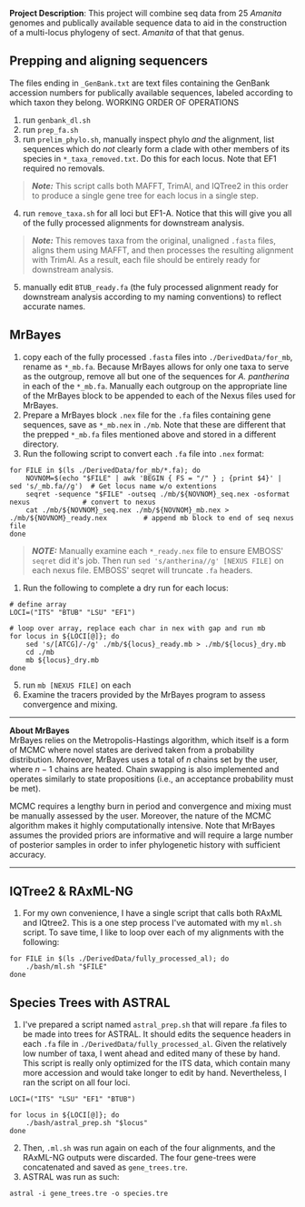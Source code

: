 **Project Description**: This project will combine seq data from 25 *Amanita* genomes and publically available sequence data to aid in the construction of a multi-locus phylogeny of sect. *Amanita* of that that genus. 
## Prepping and aligning sequencers
The files ending in `_GenBank.txt` are text files containing the GenBank accession numbers for publically available sequences, labeled according to which taxon they belong. 
WORKING ORDER OF OPERATIONS
1. run `genbank_dl.sh`
2. run `prep_fa.sh`
3. run  `prelim_phylo.sh`, manually inspect phylo _and_ the alignment, list sequences which do _not_ clearly form a clade with other members of its species in `*_taxa_removed.txt`. Do this for each locus. Note that EF1 required no removals.  
>**_Note:_** This script calls both MAFFT, TrimAl, and IQTree2 in this order to produce a single gene tree for each locus in a single step. 
4. run `remove_taxa.sh` for all loci but EF1-A. Notice that this will give you all of the fully processed alignments for downstream analysis. 
>**_Note:_** This removes taxa from the original, unaligned `.fasta` files, aligns them using MAFFT, and then processes the resulting alignment with TrimAl. As a result, each file should be entirely ready for downstream analysis. 
5. manually edit `BTUB_ready.fa` (the fuly processed alignment ready for downstream analysis according to my naming conventions) to reflect accurate names.
## MrBayes
1. copy each of the fully processed `.fasta` files into `./DerivedData/for_mb`, rename as `*_mb.fa`. Because MrBayes allows for only one taxa to serve as the outgroup, remove all but one of the sequences for _A. pantherina_ in each of the `*_mb.fa`. Manually each outgroup on the appropriate line of the MrBayes block to be appended to each of the Nexus files used for MrBayes. 
2. Prepare a MrBayes block `.nex` file for the `.fa` files containing gene sequences, save as `*_mb.nex` in `./mb`. Note that these are different that the prepped `*_mb.fa` files mentioned above and stored in a different directory.
3. Run the following script to convert each `.fa` file into `.nex` format: 
```{sh}
for FILE in $(ls ./DerivedData/for_mb/*.fa); do
    NOVNOM=$(echo "$FILE" | awk 'BEGIN { FS = "/" } ; {print $4}' | sed 's/_mb.fa//g')  # Get locus name w/o extentions
    seqret -sequence "$FILE" -outseq ./mb/${NOVNOM}_seq.nex -osformat nexus             # convert to nexus 
    cat ./mb/${NOVNOM}_seq.nex ./mb/${NOVNOM}_mb.nex > ./mb/${NOVNOM}_ready.nex         # append mb block to end of seq nexus file
done
```  
> **_NOTE:_** Manually examine each `*_ready.nex` file to ensure EMBOSS' `seqret` did it's job. Then run `sed 's/antherina//g' [NEXUS FILE]` on each nexus file. EMBOSS' seqret will truncate `.fa` headers. 
1. Run the following to complete a dry run for each locus:
```{sh}
# define array
LOCI=("ITS" "BTUB" "LSU" "EF1")

# loop over array, replace each char in nex with gap and run mb 
for locus in ${LOCI[@]}; do
    sed 's/[ATCG]/-/g' ./mb/${locus}_ready.mb > ./mb/${locus}_dry.mb
    cd ./mb 
    mb ${locus}_dry.mb
done
```
5. run `mb [NEXUS FILE]` on each 
6. Examine the tracers provided by the MrBayes program to assess convergence and mixing. 
---
**About MrBayes**  
MrBayes relies on the Metropolis-Hastings algorithm, which itself is a form of MCMC where novel states are derived taken from a probability distribution. Moreover, MrBayes uses a total of $n$ chains set by the user, where $n-1$ chains are heated. Chain swapping is also implemented and operates similarly to state propositions (i.e., an acceptance probability must be met). 

MCMC requires a lengthy burn in period and convergence and mixing must be manually assessed by the user. Moreover, the nature of the MCMC algorithm makes it highly computationally intensive. Note that MrBayes assumes the provided priors are informative and will require a large number of posterior samples in order to infer phylogenetic history with sufficient accuracy.

---


## IQTree2 & RAxML-NG 
1. For my own convenience, I have a single script that calls both RAxML and IQtree2. This is a one step process I've automated with my `ml.sh` script. To save time, I like to loop over each of my alignments with the following: 
```{sh}
for FILE in $(ls ./DerivedData/fully_processed_al); do 
    ./bash/ml.sh "$FILE"
done
```

## Species Trees with ASTRAL 
1. I've prepared a script named `astral_prep.sh` that will repare .fa files to be made into trees for ASTRAL. It should edits the sequence headers in each `.fa` file in `./DerivedData/fully_processed_al`. Given the relatively low number of taxa, I went ahead and edited many of these by hand. This script is really only optimized for the ITS data, which contain many more accession and would take longer to edit by hand. Nevertheless, I ran the script on all four loci. 
```{sh}
LOCI=("ITS" "LSU" "EF1" "BTUB")

for locus in ${LOCI[@]}; do 
    ./bash/astral_prep.sh "$locus"
done
```
2. Then, `.ml.sh` was run again on each of the four alignments, and the RAxML-NG outputs were discarded. The four gene-trees were concatenated and saved as `gene_trees.tre`. 
3. ASTRAL was run as such:
```{sh}
astral -i gene_trees.tre -o species.tre
```

